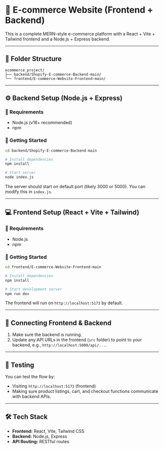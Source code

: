 
# 🛒 E-commerce Website (Frontend + Backend)

This is a complete MERN-style e-commerce platform with a React + Vite + Tailwind frontend and a Node.js + Express backend.

---

## 📁 Folder Structure

```
ecommerce_project/
├── backend/Shopify-E-commerce-Backend-main/
└── frontend/E-commerce-Website-Frontend-main/
```

---

## ⚙️ Backend Setup (Node.js + Express)

### 📌 Requirements
- Node.js (v16+ recommended)
- npm

### 🚀 Getting Started

```bash
cd backend/Shopify-E-commerce-Backend-main

# Install dependencies
npm install

# Start server
node index.js
```

The server should start on default port (likely 3000 or 5000). You can modify this in `index.js`.

---

## 💻 Frontend Setup (React + Vite + Tailwind)

### 📌 Requirements
- Node.js
- npm

### 🚀 Getting Started

```bash
cd frontend/E-commerce-Website-Frontend-main

# Install dependencies
npm install

# Start development server
npm run dev
```

The frontend will run on `http://localhost:5173` by default.

---

## 🔗 Connecting Frontend & Backend

1. Make sure the backend is running.
2. Update any API URLs in the frontend (`src` folder) to point to your backend, e.g., `http://localhost:5000/api/...`.

---

## 🧪 Testing

You can test the flow by:
- Visiting `http://localhost:5173` (frontend)
- Making sure product listings, cart, and checkout functions communicate with backend APIs.

---

## 🛠 Tech Stack

- **Frontend:** React, Vite, Tailwind CSS
- **Backend:** Node.js, Express
- **API Routing:** RESTful routes

